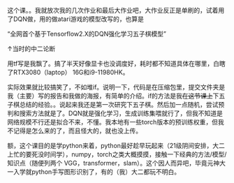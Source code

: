 这个课。。我就放次我的几次作业和最后大作业吧，大作业反正是单刷的，试着用了DQN做，用的做atari游戏的模型改写的，也算是

“全网首个基于Tensorflow2.X的DQN强化学习五子棋模型”

↑当时的中二论断

用tf写是我飘了。搞了半天好像显卡也没调度好，耗时都不知道具体在哪里，白瞎了RTX3080（laptop） 16G和i9-11980HK。

实际效果就比较搞笑了，不如堆if。说明一下，代码是在压缩包里，提交文件夹是我（主要）写的报告和我做的海报，有简单的介绍。if的方法是我~~在这节课上~~下五子棋总结的经验。。说起来我还是第一次研究下五子棋。然后加一点随机，尝试预判和搜索方法就是了。DQN就是强化学习，生成训练集喂就行了，但我不知道是网络规模不行还是拟合不来，不懂。我本地有一些torch版本的预训练权重，但我不记得是怎么来的了，而且怪大的，就也没上传。

额，这个课目的是学python来着，python最好趁早玩起来（21级阴间安排，大二上忙的要死没时间学），numpy，torch之类大概摸摸，接触一下经典的方法/模型/知识点（随便列两个 VGG，transformer，slam）。这个因人而异吧，毕竟元神大一入学就python手写图形识别了，有的（我）大二都玩不明白。
